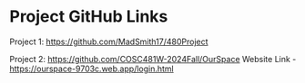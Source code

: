 # Project GitHub Links

Project 1:
  https://github.com/MadSmith17/480Project

Project 2:
  https://github.com/COSC481W-2024Fall/OurSpace
  Website Link - https://ourspace-9703c.web.app/login.html
